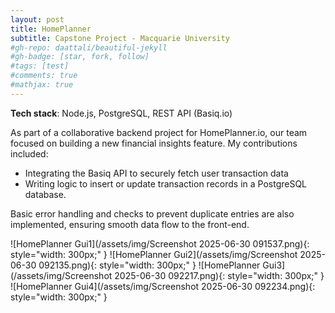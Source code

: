 ```yaml
---
layout: post
title: HomePlanner
subtitle: Capstone Project - Macquarie University
#gh-repo: daattali/beautiful-jekyll
#gh-badge: [star, fork, follow]
#tags: [test]
#comments: true
#mathjax: true
---
```


**Tech stack**: Node.js, PostgreSQL, REST API (Basiq.io)

As part of a collaborative backend project for HomePlanner.io, our team focused on building a new financial insights feature. My contributions included:

- Integrating the Basiq API to securely fetch user transaction data 
- Writing logic to insert or update transaction records in a PostgreSQL database. 

Basic error handling and checks to prevent duplicate entries are also implemented, ensuring smooth data flow to the front-end.

![HomePlanner Gui1](/assets/img/Screenshot 2025-06-30 091537.png){: style="width: 300px;" }
![HomePlanner Gui2](/assets/img/Screenshot 2025-06-30 092135.png){: style="width: 300px;" }
![HomePlanner Gui3](/assets/img/Screenshot 2025-06-30 092217.png){: style="width: 300px;" }
![HomePlanner Gui4](/assets/img/Screenshot 2025-06-30 092234.png){: style="width: 300px;" }